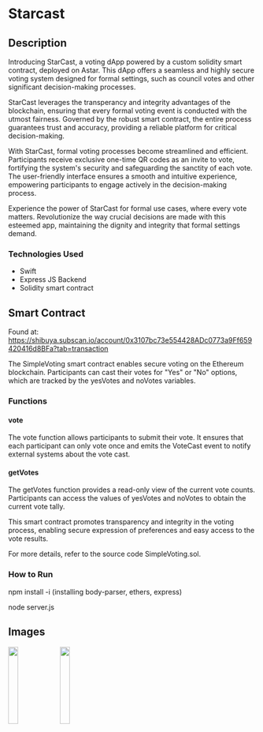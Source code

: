 # Starcast

## Description
Introducing StarCast, a voting dApp powered by a custom solidity smart contract, deployed on Astar. This dApp offers a seamless and highly secure voting system designed for formal settings, such as council votes and other significant decision-making processes.

StarCast leverages the transperancy and integrity advantages of the blockchain, ensuring that every formal voting event is conducted with the utmost fairness. Governed by the robust smart contract, the entire process guarantees trust and accuracy, providing a reliable platform for critical decision-making.

With StarCast, formal voting processes become streamlined and efficient. Participants receive exclusive one-time QR codes as an invite to vote, fortifying the system's security and safeguarding the sanctity of each vote. The user-friendly interface ensures a smooth and intuitive experience, empowering participants to engage actively in the decision-making process.

Experience the power of StarCast for formal use cases, where every vote matters. Revolutionize the way crucial decisions are made with this esteemed app, maintaining the dignity and integrity that formal settings demand.
### Technologies Used
- Swift
- Express JS Backend
- Solidity smart contract

## Smart Contract
Found at: https://shibuya.subscan.io/account/0x3107bc73e554428ADc0773a9Ff659420416d8BFa?tab=transaction

The SimpleVoting smart contract enables secure voting on the Ethereum blockchain. Participants can cast their votes for "Yes" or "No" options, which are tracked by the yesVotes and noVotes variables.

### Functions

#### vote
The vote function allows participants to submit their vote. It ensures that each participant can only vote once and emits the VoteCast event to notify external systems about the vote cast.

#### getVotes
The getVotes function provides a read-only view of the current vote counts. Participants can access the values of yesVotes and noVotes to obtain the current vote tally.

This smart contract promotes transparency and integrity in the voting process, enabling secure expression of preferences and easy access to the vote results.

For more details, refer to the source code SimpleVoting.sol.

### How to Run
npm install -i
(installing body-parser, ethers, express)

node server.js

## Images

<img src=https://github.com/nkoorty/Starcast/assets/80065244/1c03e1c8-be8e-4a66-ab68-a1503d171c53? width=20% height=20%>
<img src=https://github.com/nkoorty/Starcast/assets/80065244/707ef642-a521-4dd6-9811-6b50e2290fb5 width=20% height=20%>
